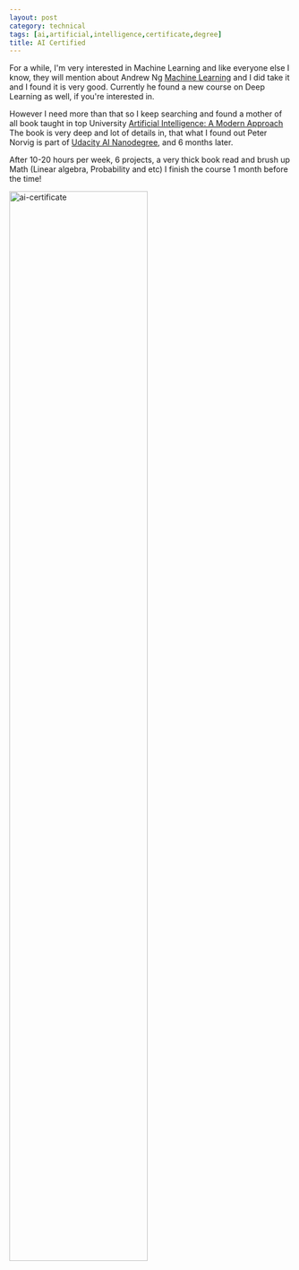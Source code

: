 ```yaml
---
layout: post
category: technical
tags: [ai,artificial,intelligence,certificate,degree]
title: AI Certified
---
```


 For a while, I'm very interested in Machine Learning and like everyone else I know, they will mention about Andrew Ng [Machine Learning](https://www.coursera.org/learn/machine-learning) and I did take it and I found it is very good. Currently he found a new course on Deep Learning as well, if you're interested in.

However I need more than that so I keep searching and found a mother of all book taught in top University [Artificial Intelligence: A Modern Approach](http://aima.cs.berkeley.edu/index.html) The book is very deep and lot of details in, that what I found out Peter Norvig is part of [Udacity AI Nanodegree](https://www.udacity.com/ai), and 6 months later.

After 10-20 hours per week, 6 projects, a very thick book read and brush up Math (Linear algebra, Probability and etc) I finish the course 1 month before the time! 

<a target="_blank" href="https://printer.udacity.com/certificate/nd889">
<img class="center-block img-responsive" src="https://user-images.githubusercontent.com/1860126/31670407-215c68a6-b31d-11e7-8845-1f8389bc6b4f.png" width="70%" alt="ai-certificate"></a>